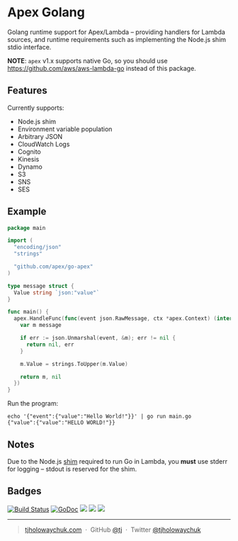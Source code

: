 
# Apex Golang

Golang runtime support for Apex/Lambda – providing handlers for Lambda sources, and runtime requirements such as implementing the Node.js shim stdio interface.

__NOTE__: `apex` v1.x supports native Go, so you should use https://github.com/aws/aws-lambda-go instead of this package.

## Features

Currently supports:

- Node.js shim
- Environment variable population
- Arbitrary JSON
- CloudWatch Logs
- Cognito
- Kinesis
- Dynamo
- S3
- SNS
- SES

## Example

```go
package main

import (
  "encoding/json"
  "strings"

  "github.com/apex/go-apex"
)

type message struct {
  Value string `json:"value"`
}

func main() {
  apex.HandleFunc(func(event json.RawMessage, ctx *apex.Context) (interface{}, error) {
    var m message

    if err := json.Unmarshal(event, &m); err != nil {
      return nil, err
    }

    m.Value = strings.ToUpper(m.Value)

    return m, nil
  })
}
```

Run the program:

```
echo '{"event":{"value":"Hello World!"}}' | go run main.go
{"value":{"value":"HELLO WORLD!"}}
```

## Notes

 Due to the Node.js [shim](http://apex.run/#understanding-the-shim) required to run Go in Lambda, you __must__ use stderr for logging – stdout is reserved for the shim.

## Badges

[![Build Status](https://semaphoreci.com/api/v1/projects/66c27cb2-5e00-469e-bfa0-b577cac48053/675168/badge.svg)](https://semaphoreci.com/tj/go-apex)
[![GoDoc](https://godoc.org/github.com/apex/go-apex?status.svg)](https://godoc.org/github.com/apex/go-apex)
![](https://img.shields.io/badge/license-MIT-blue.svg)
![](https://img.shields.io/badge/status-stable-green.svg)
[![](http://apex.sh/images/badge.svg)](https://apex.sh/ping/)

---

> [tjholowaychuk.com](http://tjholowaychuk.com) &nbsp;&middot;&nbsp;
> GitHub [@tj](https://github.com/tj) &nbsp;&middot;&nbsp;
> Twitter [@tjholowaychuk](https://twitter.com/tjholowaychuk)
